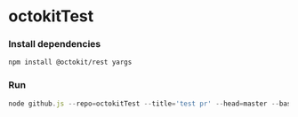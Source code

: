 # octokitTest

### Install dependencies

```bash
npm install @octokit/rest yargs
```

### Run

```js
node github.js --repo=octokitTest --title='test pr' --head=master --base=mzbac-patch-1 --bodyMsg=test
```
